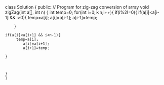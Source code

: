 class Solution {
  public:
    // Program for zig-zag conversion of array
    void zigZag(int a[], int n) {
        int temp=0;
        for(int i=0;i<n;i++){
    if(i%2!=0){
        if(a[i]<a[i-1] && i>0){
            temp=a[i];
            a[i]=a[i-1];
            a[i-1]=temp;
            
        }
             
    if(a[i]<a[i+1] && i<n-1){
         temp=a[i];
            a[i]=a[i+1];
            a[i+1]=temp;
        
    }
            
            
        
    }
    }
